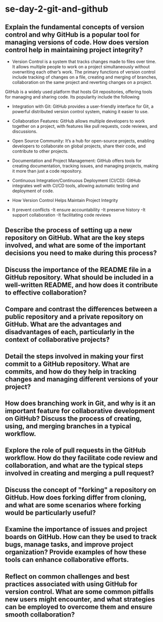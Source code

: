 # se-day-2-git-and-github
## Explain the fundamental concepts of version control and why GitHub is a popular tool for managing versions of code. How does version control help in maintaining project integrity?
- Version Control is a system that tracks changes made to files over time. It allows multiple people to work on a project simultaneously without overwriting each other’s work. The primary functions of version control include tracking of changes on a file, creating and merging of branches, collaboration on the same project and reverting changes on a project.

GitHub is a widely used platform that hosts Git repositories, offering tools for managing and sharing code. Its popularity include the following
- Integration with Git: GitHub provides a user-friendly interface for Git, a powerful distributed version control system, making it easier to use.
- Collaboration Features: GitHub allows multiple developers to work together on a project, with features like pull requests, code reviews, and discussions.
- Open Source Community: It’s a hub for open-source projects, enabling developers to collaborate on global projects, share their code, and contribute to other projects.
- Documentation and Project Management: GitHub offers tools for creating documentation, tracking issues, and managing projects, making it more than just a code repository.
- Continuous Integration/Continuous Deployment (CI/CD): GitHub integrates well with
CI/CD tools, allowing automatic testing and deployment of code.
  
- How Version Control Helps Maintain Project Integrity
 - It prevent conflicts
 -It ensure accountability
 -It preserve history
 -It support collaboration
 -It facilitating code reviews

## Describe the process of setting up a new repository on GitHub. What are the key steps involved, and what are some of the important decisions you need to make during this process?

## Discuss the importance of the README file in a GitHub repository. What should be included in a well-written README, and how does it contribute to effective collaboration?

## Compare and contrast the differences between a public repository and a private repository on GitHub. What are the advantages and disadvantages of each, particularly in the context of collaborative projects?

## Detail the steps involved in making your first commit to a GitHub repository. What are commits, and how do they help in tracking changes and managing different versions of your project?

## How does branching work in Git, and why is it an important feature for collaborative development on GitHub? Discuss the process of creating, using, and merging branches in a typical workflow.

## Explore the role of pull requests in the GitHub workflow. How do they facilitate code review and collaboration, and what are the typical steps involved in creating and merging a pull request?

## Discuss the concept of "forking" a repository on GitHub. How does forking differ from cloning, and what are some scenarios where forking would be particularly useful?

## Examine the importance of issues and project boards on GitHub. How can they be used to track bugs, manage tasks, and improve project organization? Provide examples of how these tools can enhance collaborative efforts.

## Reflect on common challenges and best practices associated with using GitHub for version control. What are some common pitfalls new users might encounter, and what strategies can be employed to overcome them and ensure smooth collaboration?
